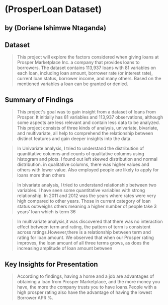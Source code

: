 # (ProsperLoan Dataset)
## by (Doriane Ishimwe Ntaganda)


## Dataset

> This project will explore the factors considered when giving loans at Prosper Marketplace Inc. a company that provides loans to borrowers. 
The dataset contains 113,937 loans with 81 variables on each loan, including loan amount, borrower rate (or interest rate), current loan status, 
borrower income, and many others. Based on the mentioned variables a loan can be granted or denied.


## Summary of Findings

>This project's goal was to gain insight from a dataset of loans from Prosper. 
It initially has 81 variables and 113,937 observations, although some aspects are less relevant and contain less data to be analyzed. 
This project consists of three kinds of analysis, univariate, bivariate, and multivariate, all help to comprehend the relationship 
between distinct features and gain deeper insights into the data.

>In Univariate analysis, I tried to understand the distribution of quantitative columns and counts of qualitative columns using histogram and plots.
 I found out left skewed distribution and normal distribution. in qualitative columns, there was higher values and others with lower value.
 Also employed people are likely to apply for loans more than others

>In bivariate analysis, I tried to understand relationship between two variables.
 I have seen some quantitative variables with strong relationship. 
In 2011 and 2012 was the years where rates were very high compared to other years. 
Those in current category of loan status outweighs others meaning a higher number of people take 3 years’ loan which is term 36

>In multivariate analysis,it was discovered that there was no interaction effect between term and rating,
the pattern of term is consistent across ratings.However,there is a relationship between term and rating for loan amount. 
We observed that when our Prosper rating improves, the loan amount of all three terms grows, as does the increasing amplitude of loan amount between 


## Key Insights for Presentation

> According to findings, having a home and a job are advantages of obtaining a loan from Prosper Marketplace, and the more money you have, 
the more the company trusts you to have loans.People with a high prosper rating also have the advantage of having the lowest Borrower APR %.

